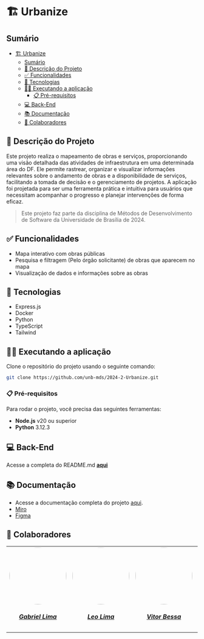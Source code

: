 # 🏗️ Urbanize

## Sumário
- [🏗️ Urbanize](#️-urbanize)
  - [Sumário](#sumário)
  - [📝 Descrição do Projeto](#-descrição-do-projeto)
  - [✅ Funcionalidades](#-funcionalidades)
  - [📱 Tecnologias](#-tecnologias)
  - [🧑‍🏭 Executando a aplicação](#-executando-a-aplicação)
    - [📋 Pré-requisitos](#-pré-requisitos)
  - [💻 Back-End](#-back-end)
  - [📚 Documentação](#-documentação)
  - [👥 Colaboradores](#-colaboradores)


## 📝 Descrição do Projeto

Este projeto realiza o mapeamento de obras e serviços, proporcionando uma visão detalhada das atividades de infraestrutura em uma determinada área do DF. Ele permite rastrear, organizar e visualizar informações relevantes sobre o andamento de obras e a disponibilidade de serviços, facilitando a tomada de decisão e o gerenciamento de projetos. A aplicação foi projetada para ser uma ferramenta prática e intuitiva para usuários que necessitam acompanhar o progresso e planejar intervenções de forma eficaz.

> Este projeto faz parte da disciplina de Métodos de Desenvolvimento de Software da Universidade de Brasília de 2024.

## ✅ Funcionalidades 
- Mapa interativo com obras públicas
- Pesquisa e filtragem (Pelo órgão solicitante) de obras que aparecem no mapa
- Visualização de dados e informações sobre as obras

## 📱 Tecnologias 
- Express.js
- Docker
- Python
- TypeScript
- Tailwind

## 🧑‍🏭 Executando a aplicação

Clone o repositório do projeto usando o seguinte comando:

```bash
git clone https://github.com/unb-mds/2024-2-Urbanize.git
```

### 📋 Pré-requisitos

Para rodar o projeto, você precisa das seguintes ferramentas:
- **Node.js** v20 ou superior
- **Python** 3.12.3

## 💻 Back-End

Acesse a completa do README.md [**aqui**](https://github.com/unb-mds/2024-2-Urbanize/blob/main/backend/README.md)

## 📚 Documentação

- Acesse a documentação completa do projeto [aqui](https://unb-mds.github.io/2024-2-Urbanize/).
- [Miro](https://miro.com/app/board/uXjVL56n25w=/)
- [Figma](https://www.figma.com/design/DYEq9aokP5ZRNHNsfSQnFw/Urbanize?node-id=247-2&node-type=canvas&t=eyd9R0ranoBqN73u-0)

## 👥 Colaboradores

<center>
<table style="margin-left: auto; margin-right: auto;">
    <tr>
        <td align="center">
            <a href="https://github.com/gabriel-lima258">
                <img style="border-radius: 50%;" src="https://avatars.githubusercontent.com/u/116119327?v=4" width="150px;"/>
                <h5 class="text-center">Gabriel Lima</h5>
            </a>
        </td>
        <td align="center">
            <a href="https://github.com/leozinlima">
                <img style="border-radius: 50%;" src="https://avatars.githubusercontent.com/u/105813929?v=4" width="150px;"/>
                <h5 class="text-center">Leo Lima</h5>
            </a>
        </td>
        <td align="center">
            <a href="https://github.com/Bessazs">
                <img style="border-radius: 50%;" src="https://avatars.githubusercontent.com/u/118318004?v=4" width="150px;"/>
                <h5 class="text-center">Vitor Bessa</h5>
            </a>
        </td>
        </td>
        <td align="center">
            <a href="https://github.com/MateuSansete">
                <img style="border-radius: 50%;" src="https://avatars.githubusercontent.com/u/164573233?v=4" width="150px;"/>
                <h5 class="text-center">Mateus Bastos</h5>
            </a>
        </td>
        <td align="center">
            <a href="https://github.com/Fernandavazgit1">
                <img style="border-radius: 50%;" src="https://avatars.githubusercontent.com/u/144569110?v=4" width="150px;"/>
                <h5 class="text-center">Fernanda Vaz</h5>
            </a>
        </td>
        <td align="center">
            <a href="https://github.com/angelicaccampos">
                <img style="border-radius: 50%;" src="https://avatars.githubusercontent.com/u/82877749?v=4" width="150px;"/>
                <h5 class="text-center">Angelica Campos</h5>
            </a>
        </td>
        
        
</table>
</center>
